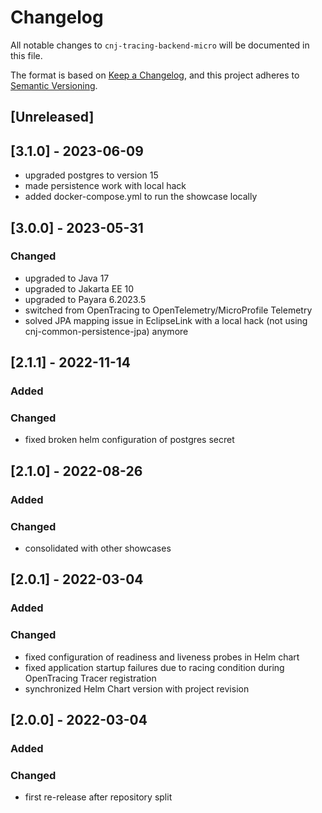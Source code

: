 # Changelog
All notable changes to `cnj-tracing-backend-micro` will be documented in this file.

The format is based on [Keep a Changelog](https://keepachangelog.com/en/1.0.0/),
and this project adheres to [Semantic Versioning](https://semver.org/spec/v2.0.0.html).

## [Unreleased]

## [3.1.0] - 2023-06-09
- upgraded postgres to version 15
- made persistence work with local hack
- added docker-compose.yml to run the showcase locally

## [3.0.0] - 2023-05-31
### Changed
- upgraded to Java 17
- upgraded to Jakarta EE 10
- upgraded to Payara 6.2023.5
- switched from OpenTracing to OpenTelemetry/MicroProfile Telemetry
- solved JPA mapping issue in EclipseLink with a local hack (not using cnj-common-persistence-jpa) anymore

## [2.1.1] - 2022-11-14
### Added
### Changed
- fixed broken helm configuration of postgres secret

## [2.1.0] - 2022-08-26
### Added
### Changed
- consolidated with other showcases

## [2.0.1] - 2022-03-04
### Added
### Changed
- fixed configuration of readiness and liveness probes in Helm chart
- fixed application startup failures due to racing condition during OpenTracing Tracer registration
- synchronized Helm Chart version with project revision

## [2.0.0] - 2022-03-04
### Added
### Changed
- first re-release after repository split
